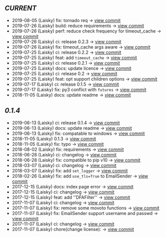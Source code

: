        
*CURRENT*
---
    
- 2019-08-05 (Laisky) fix: tornado req -> [view commit](https://github.com/Laisky/kipp/commit//841fc8400d2e6739a7fd0a8781d39da057da698f)
- 2019-07-26 (Laisky) build: reduce requirements -> [view commit](https://github.com/Laisky/kipp/commit//8dac88c6ee511de33731926b34ac170eb6e6e418)
- 2019-07-26 (Laisky) perf: reduce check frequency for timeout_cache -> [view commit](https://github.com/Laisky/kipp/commit//a9dff7f9fc0b854cf0a2824b3016a732671ba545)
- 2019-07-26 (Laisky) ci: release 0.2.3 -> [view commit](https://github.com/Laisky/kipp/commit//6d44db6bc3ffc9bffc5928a6c29f720bc1833e09)
- 2019-07-26 (Laisky) fix: timeout_cache args aware -> [view commit](https://github.com/Laisky/kipp/commit//ebd238685ba18dd120d002504ab2ed9c0a1f9da5)
- 2019-07-25 (Laisky) ci: release 0.2.2 -> [view commit](https://github.com/Laisky/kipp/commit//8c47bc8bcb000434ad031722ffbec963c844a1c9)
- 2019-07-25 (Laisky) feat: add `timeout_cache` -> [view commit](https://github.com/Laisky/kipp/commit//771aaf13ad5289f3f620c0a02fb082bd144089e5)
- 2019-07-25 (Laisky) ci: release 0.2.1 -> [view commit](https://github.com/Laisky/kipp/commit//77590006d26580d9284623bb4f054b8df68ecb27)
- 2019-07-25 (Laisky) docs: update licence -> [view commit](https://github.com/Laisky/kipp/commit//9f0abaf5185713d6cf65f5fb2821c2ad9a2e56c6)
- 2019-07-25 (Laisky) ci: release 0.2 -> [view commit](https://github.com/Laisky/kipp/commit//feddb393fda8f97ef5681f15ab1d8d2c01fcaac4)
- 2019-07-25 (Laisky) feat: opt support children options -> [view commit](https://github.com/Laisky/kipp/commit//2cc9c60814baa538b8b409589cdc51da1c2ded7c)
- 2019-07-17 (Laisky) ci: release 0.1.5 -> [view commit](https://github.com/Laisky/kipp/commit//621dd00895df0b8870dcb3f5b681265a008934db)
- 2019-07-17 (Laisky) fix: py3 conflict with `futures` -> [view commit](https://github.com/Laisky/kipp/commit//60188c44bc381c23d46c796db9f132e71485326f)
- 2018-11-05 (Laisky) docs: update readme -> [view commit](https://github.com/Laisky/kipp/commit//372f27464e22912d0dd639b5e618d078222a46fe)    
       
*0.1.4*
---
    
- 2019-06-13 (Laisky) ci: release 0.1.4 -> [view commit](https://github.com/Laisky/kipp/commit//337d50ea001eb9f143b453e33686fa2d8cf6e7c3)
- 2019-06-13 (Laisky) docs: update readme -> [view commit](https://github.com/Laisky/kipp/commit//32d9d23b54191dfa058b00202f16bd4d96ff1b81)
- 2019-06-13 (Laisky) fix: compatable to windows -> [view commit](https://github.com/Laisky/kipp/commit//5d4cee7c79f9f7509cb268b0f64bfc684626f9e6)
- 2018-11-05 (Laisky) 0.1.3 -> [view commit](https://github.com/Laisky/kipp/commit//2ab7b04926e086ab573551228474065764b1b796)
- 2018-11-05 (Laisky) fix: typo -> [view commit](https://github.com/Laisky/kipp/commit//7bba38cd10f5890fd500fe3d3b83b2c4c6524f07)
- 2018-08-02 (Laisky) fix: requirements -> [view commit](https://github.com/Laisky/kipp/commit//c0af07b2671ad80533609c29442477e7d8f5c5cb)
- 2018-06-28 (Laisky) ci: changelog -> [view commit](https://github.com/Laisky/kipp/commit//2e7f2f624c3b9a1c3c47bb5bf876df4f98e6cd8c)
- 2018-06-28 (Laisky) fix: compatible to pip v10 -> [view commit](https://github.com/Laisky/kipp/commit//e5b56e1fec1752dc476e38642b1fe1f7bcba8648)
- 2018-03-07 (Laisky) ci: changelog -> [view commit](https://github.com/Laisky/kipp/commit//2e8047664898c9872d4ed04407eaf520f5bcc3d0)
- 2018-03-07 (Laisky) fix: add `set_logger` -> [view commit](https://github.com/Laisky/kipp/commit//5b6938ee987c87e4baefce19b614ff4a2ce3aa26)
- 2018-02-26 (Laisky) fix: add `use_tls=True` to EmailSender -> [view commit](https://github.com/Laisky/kipp/commit//4d1340eab8d7a26d47431ed20a7d35b0b925987b)
- 2017-12-15 (Laisky) docs: index page error -> [view commit](https://github.com/Laisky/kipp/commit//447150927c760585179ff911aabc99238562aa13)
- 2017-12-15 (Laisky) ci: changelog -> [view commit](https://github.com/Laisky/kipp/commit//2429a3adc49167e4dc492e4e74c51b5daccd36f1)
- 2017-12-15 (Laisky) feat: add ''DFAFilter'' -> [view commit](https://github.com/Laisky/kipp/commit//9e386a289d0c5ed0f3c0333b792502aa36c45e61)
- 2017-11-07 (Laisky) ci: changelog -> [view commit](https://github.com/Laisky/kipp/commit//436e722efdc0fd6075ae918122fd38c040fe22b2)
- 2017-11-07 (Laisky) fix: remove some movoto functions -> [view commit](https://github.com/Laisky/kipp/commit//ea409470b7f2ca7e67bb64a539b2f2379751da1f)
- 2017-11-07 (Laisky) fix: EmailSender support username and passwd -> [view commit](https://github.com/Laisky/kipp/commit//dd6ddd842cd3fe608b7aecfb1eb6987ba6b9a331)
- 2017-11-07 (Laisky) ci: changelog -> [view commit](https://github.com/Laisky/kipp/commit//b1d726eabb088133b3b9dfe3c9c1e05db94c8a51)
- 2017-11-07 (Laisky) chore(change license): -> [view commit](https://github.com/Laisky/kipp/commit//868910994e5d5cbe2885196b9054be2384fd8f25)    
